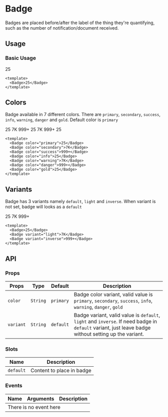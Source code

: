 <script setup>
  import Badge from './Badge.vue'
</script>

<style scoped lang="postcss">
  .preview {
    .badge {
      @apply mr-4;

      &:last-child {
        @apply mr-0;
      }
    }
  }
</style>

# Badge
Badges are placed before/after the label of the thing they're quantifying, such as the number of notification/document received.

## Usage

### Basic Usage

<preview>
  <Badge>25</Badge>
</preview>

```vue
<template>
  <Badge>25</Badge>
</template>
```

## Colors
Badge available in 7 different colors. There are `primary`, `secondary`, `success`, `info`, `warning`, `danger` and `gold`. Default color is `primary`

<preview>
  <Badge color="primary">25</Badge>
  <Badge color="secondary">7K</Badge>
  <Badge color="success">999+</Badge>
  <Badge color="info">25</Badge>
  <Badge color="warning">7K</Badge>
  <Badge color="danger">999+</Badge>
  <Badge color="gold">25</Badge>
</preview>

```vue
<template>
  <Badge color="primary">25</Badge>
  <Badge color="secondary">7K</Badge>
  <Badge color="success">999+</Badge>
  <Badge color="info">25</Badge>
  <Badge color="warning">7K</Badge>
  <Badge color="danger">999+</Badge>
  <Badge color="gold">25</Badge>
</template>
```

## Variants
Badge has 3 variants namely `default`, `light` and `inverse`. When variant is not set, badge will looks as a `default`

<preview>
  <Badge>25</Badge>
  <Badge variant="light">7K</Badge>
  <Badge variant="inverse">999+</Badge>
</preview>

```vue
<template>
  <Badge>25</Badge>
  <Badge variant="light">7K</Badge>
  <Badge variant="inverse">999+</Badge>
</template>
```

## API

### Props

| Props     |   Type   |  Default  | Description                                                                                                                                          |
|-----------|:--------:|:---------:|------------------------------------------------------------------------------------------------------------------------------------------------------|
| `color`   | `String` | `primary` | Badge color variant, valid value is `primary`, `secondary`, `success`, `info`, `warning`, `danger`, `gold`                                           |
| `variant` | `String` | `default` | Badge variant, valid value is `default`, `light` and `inverse`. If need badge in `default` variant, just leave badge without setting up the variant. |

### Slots

| Name      | Description               |
|-----------|---------------------------|
| `default` | Content to place in badge |

### Events
<table>
  <thead>
    <tr>
      <th>Name</th>
      <th>Arguments</th>
      <th>Description</th>
    </tr>
  </thead>
  <tbody>
    <tr>
      <td colspan="3" class="text-center">There is no event here</td>
    </tr>
  </tbody>
</table>
